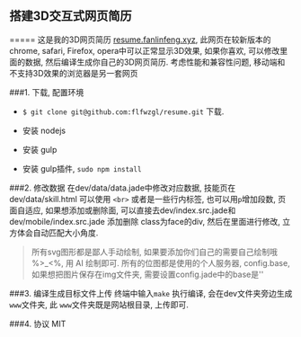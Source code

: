 
## 搭建3D交互式网页简历
=====
这是我的3D网页简历 [resume.fanlinfeng.xyz](http://resume.fanlinfeng.xyz), 此网页在较新版本的chrome, safari, Firefox, opera中可以正常显示3D效果, 如果你喜欢, 可以修改里面的数据, 然后编译生成你自己的3D网页简历.
考虑性能和兼容性问题, 移动端和不支持3D效果的浏览器是另一套网页

###1. 下载, 配置环境

* ```$ git clone git@github.com:flfwzgl/resume.git``` 下载.

* 安装 nodejs

* 安装 gulp

* 安装 gulp插件, ```sudo npm install```

###2. 修改数据
在dev/data/data.jade中修改对应数据, 技能页在dev/data/skill.html 可以使用 ```<br>``` 或者是一些行内标签, 也可以用```p```增加段数, 页面自适应, 如果想添加或删除面, 可以直接去dev/index.src.jade和dev/mobile/index.src.jade 添加删除 class为face的div, 然后在里面进行修改, 立方体会自动匹配大小角度. 

> 所有svg图形都是鄙人手动绘制, 如果要添加你们自己的需要自己绘制哦 %>_<%, 用 AI 绘制即可.
> 所有的位图都是使用的个人服务器, config.base, 如果想把图片保存在img文件夹, 需要设置config.jade中的base是''

###3. 编译生成目标文件上传
终端中输入```make``` 执行编译, 会在dev文件夹旁边生成```www```文件夹, 此 ```www```文件夹既是网站根目录, 上传即可.

###4. 协议
MIT